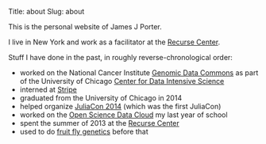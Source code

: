 Title: about
Slug: about

This is the personal website of James J Porter.

I live in New York and work as a facilitator at the [Recurse Center](https://www.recurse.com/).

Stuff I have done in the past, in roughly reverse-chronological order:

- worked on the National Cancer Institute
  [Genomic Data Commons](https://gdc.nci.nih.gov/) as part of the University of Chicago
  [Center for Data Intensive Science](http://cdis.uchicago.edu/)
- interned at [Stripe](https://stripe.com/)
- graduated from the University of Chicago in 2014
- helped organize [JuliaCon 2014](http://juliacon.org/2014/) (which was the first JuliaCon)
- worked on the [Open Science Data Cloud](http://opensciencedatacloud.org) my last year of school
- spent the summer of 2013 at the [Recurse Center](http://www.recurse.com)
- used to do [fruit fly genetics](http://benmay.uchicago.edu/faculty/rebay) before that
